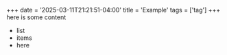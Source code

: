 +++
date = '2025-03-11T21:21:51-04:00'
title = 'Example'
tags = ['tag']
+++
here is some content

- list
- items
- here
